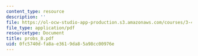 ```yaml
---
content_type: resource
description: ''
file: https://ol-ocw-studio-app-production.s3.amazonaws.com/courses/3-45-magnetic-materials-spring-2004/0fc5740dfa8ae3619da85a98cc00976e_probs_8.pdf
file_type: application/pdf
resourcetype: Document
title: probs_8.pdf
uid: 0fc5740d-fa8a-e361-9da8-5a98cc00976e
---
```

